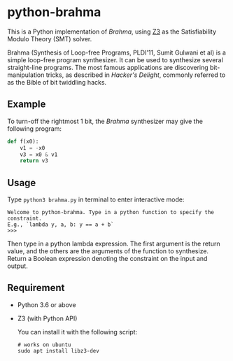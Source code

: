 # python-brahma

This is a Python implementation of *Brahma*, using [Z3](https://github.com/Z3Prover/z3) as the Satisfiability Modulo Theory (SMT) solver.

Brahma (Synthesis of Loop-free Programs, PLDI'11, Sumit Gulwani et al) is a simple loop-free program synthesizer. It can be used to synthesize several straight-line programs. The most famous applications are discovering bit-manipulation tricks, as described in *Hacker's Delight*, commonly referred to as the Bible of bit twiddling hacks.

## Example

To turn-off the rightmost 1 bit, the *Brahma* synthesizer may give the following program:
``` python
def f(x0):
    v1 = -x0
    v3 = x0 & v1
    return v3 
```

## Usage

Type `python3 brahma.py` in terminal to enter interactive mode:

```
Welcome to python-brahma. Type in a python function to specify the constraint.
E.g., `lambda y, a, b: y == a + b`
>>> 
```

Then type in a python lambda expression. The first argument is the return value,
and the others are the arguments of the function to synthesize. Return a Boolean
expression denoting the constraint on the input and output.

## Requirement
- Python 3.6 or above

- Z3 (with Python API)
  
  You can install it with the following script:

  ```
  # works on ubuntu
  sudo apt install libz3-dev
  ```
  
  

